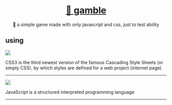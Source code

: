 <h1 align="center">
    <a href=https://gitlab.com/zacarias_link/labirinto/>🔗 gamble</a>
</h1>
<p align="center">🚀 a simple game made with only javascript and css, just to test ability</p>

<h2>using</h2>

<img src="https://img.shields.io/badge/css3-using-green"/> <p align="left">CSS3 is the third newest version of the famous Cascading Style Sheets (or simply CSS), by which styles are defined for a web project (internet page)</p>
<hr>
<img src="https://img.shields.io/badge/javascript-using-green"/> <p align="left">JavaScript is a structured interpreted programming language</p>
<hr>

